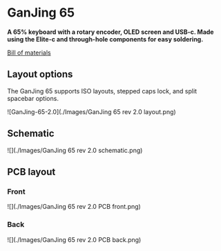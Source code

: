 # GanJing 65
**A 65% keyboard with a rotary encoder, OLED screen and USB-c. Made using the Elite-c and through-hole components for easy soldering.**

[Bill of materials](https://octopart.com/bom-tool/HPiXAxIx)

## Layout options
The GanJing 65 supports ISO layouts, stepped caps lock, and split spacebar options.

![GanJing-65-2.0](./Images/GanJing 65 rev 2.0 layout.png)
## Schematic

![](./Images/GanJing 65 rev 2.0 schematic.png)
## PCB layout
### Front
![](./Images/GanJing 65 rev 2.0 PCB front.png)

### Back
![](./Images/GanJing 65 rev 2.0 PCB back.png)
